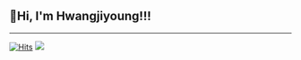 ## 👋Hi, I'm Hwangjiyoung!!!
- - -
[![Hits](https://hits.seeyoufarm.com/api/count/incr/badge.svg?url=https%3A%2F%2Fgithub.com%2Fhjy080530&count_bg=%234C60B8&title_bg=%234C60B8&icon=&icon_color=%234C60B8&title=hjy080530&edge_flat=false)](https://hits.seeyoufarm.com)
[<img src="https://img.shields.io/badge/instagram-#C13584?style=for-the-badge&logo=Instagram&logoColor=white">](https://www.instagram.com/__jizer0xx__/)
